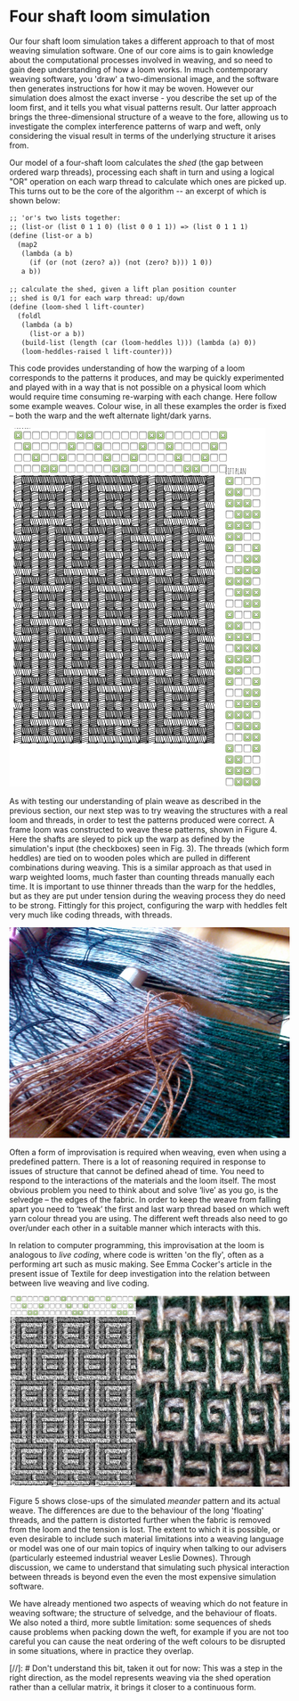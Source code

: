 # Four shaft loom simulation

Our four shaft loom simulation takes a different approach to that of
most weaving simulation software. One of our core aims is to gain
knowledge about the computational processes involved in weaving, and
so need to gain deep understanding of how a loom works. In much
contemporary weaving software, you 'draw' a two-dimensional image, and
the software then generates instructions for how it may be woven.
However our simulation does almost the exact inverse - you describe
the set up of the loom first, and it tells you what visual patterns
result. Our latter approach brings the three-dimensional structure of
a weave to the fore, allowing us to investigate the complex
interference patterns of warp and weft, only considering the visual
result in terms of the underlying structure it arises from.

Our model of a four-shaft loom calculates the *shed* (the gap between
ordered warp threads), processing each shaft in turn and using a
logical "OR" operation on each warp thread to calculate which ones are
picked up. This turns out to be the core of the algorithm -- an
excerpt of which is shown below:

    ;; 'or's two lists together:
    ;; (list-or (list 0 1 1 0) (list 0 0 1 1)) => (list 0 1 1 1)
    (define (list-or a b)
      (map2
       (lambda (a b)
         (if (or (not (zero? a)) (not (zero? b))) 1 0))
       a b))
    
    ;; calculate the shed, given a lift plan position counter
    ;; shed is 0/1 for each warp thread: up/down
    (define (loom-shed l lift-counter)
      (foldl
       (lambda (a b)
         (list-or a b))
       (build-list (length (car (loom-heddles l))) (lambda (a) 0))
       (loom-heddles-raised l lift-counter)))

This code provides understanding of how the warping of a loom
corresponds to the patterns it produces, and may be quickly
experimented and played with in a way that is not possible on a
physical loom which would require time consuming re-warping with each
change. Here follow some example weaves. Colour wise, in all these
examples the order is fixed – both the warp and the weft alternate
light/dark yarns.

![Figure 3: The interface for our four shaft loom simulation, showing heddles (above), lift plan (to the right) and simulated weave.](figures/03-boxy.png)

As with testing our understanding of plain weave as described in the
previous section, our next step was to try weaving the structures with
a real loom and threads, in order to test the patterns produced were
correct. A frame loom was constructed to weave these patterns, shown
in Figure 4. Here the shafts are sleyed to pick up the warp as defined
by the simulation's input (the checkboxes) seen in Fig. 3). The
threads (which form heddles) are tied on to wooden poles which are
pulled in different combinations during weaving. This is a similar
approach as that used in warp weighted looms, much faster than
counting threads manually each time. It is important to use thinner
threads than the warp for the heddles, but as they are put under
tension during the weaving process they do need to be
strong. Fittingly for this project, configuring the warp with heddles
felt very much like coding threads, with threads.

![Figure 4: Frame loom constructed to test the four shaft loom simulation.](figures/04-frame-loom.jpg)

Often a form of improvisation is required when weaving, even when
using a predefined pattern. There is a lot of reasoning required in
response to issues of structure that cannot be defined ahead of
time. You need to respond to the interactions of the materials and the
loom itself. The most obvious problem you need to think about and
solve ‘live’ as you go, is the selvedge – the edges of the fabric. In
order to keep the weave from falling apart you need to ‘tweak’ the
first and last warp thread based on which weft yarn colour thread you
are using. The different weft threads also need to go over/under each
other in a suitable manner which interacts with this.

In relation to computer programming, this improvisation at the loom is
analogous to *live coding*, where code is written 'on the fly', often
as a performing art such as music making. See Emma Cocker's article in
the present issue of Textile for deep investigation into the relation
between between live weaving and live coding.

![](figures/05-meander.jpg)

Figure 5 shows close-ups of the simulated *meander* pattern and its
actual weave. The differences are due to the behaviour of the long
'floating' threads, and the pattern is distorted further when the
fabric is removed from the loom and the tension is lost. The extent to
which it is possible, or even desirable to include such material
limitations into a weaving language or model was one of our main
topics of inquiry when talking to our advisers (particularly esteemed
industrial weaver Leslie Downes). Through discussion, we came to
understand that simulating such physical interaction between threads
is beyond even the even the most expensive simulation software.

We have already mentioned two aspects of weaving which do not feature
in weaving software; the structure of selvedge, and the behaviour of
floats. We also noted a third, more subtle limitation: some sequences
of sheds cause problems when packing down the weft, for example if you
are not too careful you can cause the neat ordering of the weft
colours to be disrupted in some situations, where in practice they
overlap.

[//]: # Don't understand this bit, taken it out for now: This was a step in the right direction, as the model represents weaving via the shed operation rather than a cellular matrix, it brings it closer to a continuous form.
 
